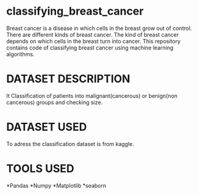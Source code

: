 # classifying_breast_cancer
Breast cancer is a disease in which cells in the breast grow out of control. There are different kinds of breast cancer. The kind of breast cancer depends on which cells in the breast turn into cancer.
This repository contains code of classifying breast cancer using machine learning algorithms.
# DATASET DESCRIPTION
It Classification of patients into malignant(cancerous) or benign(non cancerous) groups and checking size.
# DATASET USED
To adress the classification dataset is from kaggle.
# TOOLS USED
   *Pandas
   *Numpy
   *Matplotlib
   *seaborn
